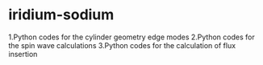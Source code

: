 # iridium-sodium
1.Python codes for the cylinder geometry edge modes
2.Python codes for the spin wave calculations
3.Python codes for the calculation of flux insertion
